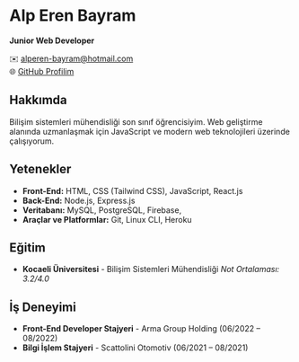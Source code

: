 # Alp Eren Bayram

**Junior Web Developer**

✉️ alperen-bayram@hotmail.com  
🌐 [GitHub Profilim](https://github.com/alpbayram)  

## Hakkımda

Bilişim sistemleri mühendisliği son sınıf öğrencisiyim. Web geliştirme alanında uzmanlaşmak için JavaScript ve modern web teknolojileri üzerinde çalışıyorum.

## Yetenekler

- **Front-End:** HTML, CSS (Tailwind CSS), JavaScript, React.js
- **Back-End:** Node.js, Express.js
- **Veritabanı:** MySQL, PostgreSQL, Firebase,
- **Araçlar ve Platformlar:** Git, Linux CLI, Heroku

## Eğitim

- **Kocaeli Üniversitesi** - Bilişim Sistemleri Mühendisliği
*Not Ortalaması: 3.2/4.0*

## İş Deneyimi

- **Front-End Developer Stajyeri** - Arma Group Holding (06/2022 – 08/2022)
- **Bilgi İşlem Stajyeri** - Scattolini Otomotiv (06/2021 – 08/2021)
